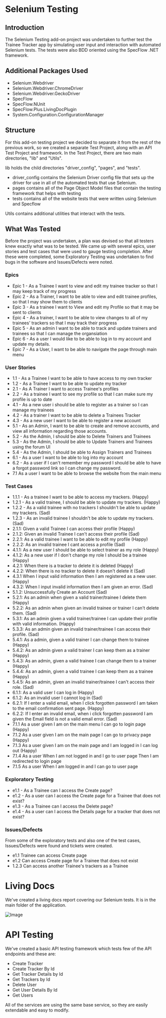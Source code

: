 # Selenium Testing

## Introduction

The Selenium Testing add-on project was undertaken to further test the Trainee Tracker app by simulating user input and interaction with automated Selenium tests. The tests were also BDD oriented using the SpecFlow .NET framework.

## Additional Packages Used

- Selenium.Webdriver
- Selenium.Webdriver.ChromeDriver
- Selenium.Webdriver.GeckoDriver
- SpecFlow
- SpecFlow.NUnit
- SpecFlow.Plus.LivingDocPlugin
- System.Configuration.ConfigurationManager

## Structure

For this add-on testing project we decided to separate it from the rest of the previous work, so we created a separate Test Project, along with an API Test Project and framework. In the Test Project, there are two main directories, "lib" and "Utils".

lib holds the child directories "driver_config", "pages", and "tests".

- driver_config contains the Selenium Driver config file that sets up the driver for use in all of the automated tests that use Selenium.
- pages contains all of the Page Object Model files that contain the testing framework that helps with testing
- tests contains all of the website tests that were written using Selenium and Specflow

Utils contains additional utilities that interact with the tests.

## What Was Tested

Before the project was undertaken, a plan was devised so that all testers knew exactly what was to be tested. We came up with several epics, user stories and test cases that were used to gauge testing completion. After these were completed, some Exploratory Testing was undertaken to find bugs in the software and Issues/Defects were noted.

### Epics

- Epic 1 - As a Trainee I want to view and edit my trainee tracker so that I may keep track of my progress
- Epic 2 - As a Trainer, I want to be able to view and edit trainee profiles, so that I may show them to clients
- Epic 3 - As a trainee I want to View and edit my Profile so that it may be sent to clients
- Epic 4 - As a trainer, I want to be able to view changes to all of my trainees' trackers so that I may track their progress
- Epic 5 - As an admin I want to be able to track and update trainers and trainees so that I can manage the organsiation
- Epic 6 - As a user I would like to be able to log in to my account and update my details.
- Epic 7 - As a User, I want to be able to navigate the page through main menu

### User Stories

- 1.1 - As a Trainee I want to be able to have access to my own tracker
- 1.2 - As a Trainee I want to be able to update my tracker
- 2.1 - As A Trainer I want to access Trainee's profiles
- 2.2 - As a trainee I want to see my profile so that I can make sure my profile is up to date
- 4.1 - As a new user i should be able to register as a trainer so I can manage my trainees
- 4.2 - As a trainer I want to be able to delete a Trainees Tracker
- 4.3 - As a new user I want to be able to register a new account
- 5.1 - As an Admin, I want to be able to create and remove accounts, and view all information regarding those accounts.
- 5.2 - As the Admin, I should be able to Delete Trainers and Trainees
- 5.3 - As the Admin, I should be able to Update Trainers and Trainees using the forum UI
- 5.4 - As the Admin, I should be able to Assign Trainers and Trainees
- 6.1 - As a user I want to be able to log into my account
- 6.2 - As a user if I can't remember my password I should be able to have a forgot password link so I can change my password.
- 7.1 As a user I want to be able to browse the website from the main menu

### Test Cases

- 1.1.1 - As a trainee I want to be able to access my trackers. (Happy)
- 1.2.1 - As a valid trainee, I should be able to update my trackers. (Happy)
- 1.2.2 - As a valid trainee with no trackers I shouldn't be able to update my trackers. (Sad)
- 1.2.3 - As an invalid trainee I shouldn't be able to update my trackers. (Sad)
- 2.1.1: Given a valid Trainee I can access their profile (Happy)
- 2.1.2: Given an invalid Trainee I can't access their profile (Sad)
- 2.2.1: As a valid trainee I want to be able to edit my profile (Happy)
- 2.2.2: As an invalid trainee I cant access a profile (Sad)
- 4.1.1: As a new user I should be able to select trainer as my role (Happy)
- 4.1.2: As a new user if I don't change my role I should be a trainee (Happy)
- 4.2.1: When there is a tracker to delete it is deleted (Happy)
- 4.2.2: When there is no tracker to delete it doesn't delete it (Sad)
- 4.3.1 When I input valid information then I am registered as a new user. (Happy)
- 4.3.2: When I input invalid information then I am given an error. (Sad)
- 5.1.2: Unsuccessfully Create an Account  (Sad)
- 5.2.1: As an admin when given a valid trainer/trainee I delete them (Happy)
- 5.2.2: As an admin when given an invalid trainee or trainer I can't delete them. (Sad)
- 5.3.1: As an admin given a valid trainer/trainee I can update their profile with valid information. (Happy)
- 5.3.3: As an admin given an invalid trainer/trainee I can access their profile. (Sad)
- 5.4.1:  As a admin, given a valid trainer I can change them to trainee (Happy)
- 5.4.2: As an admin given a valid trainer I can keep them as a trainer (Happy)
- 5.4.3: As an admin, given a valid trainee I can change them to a trainer (Happy)
- 5.4.4:  As an admin, given a valid trainee I can keep them as a trainee (Happy)
- 5.4.5: As an admin, given an invalid trainer/trainee I can't access their role. (Sad)
- 6.1.1: As a valid user I can log in (Happy)
- 6.1.2:  As an invalid user I cannot log in (Sad)
- 6.2.1: If I enter a valid email, when I click forgotten password I am taken to the email confirmation sent page. (Happy)
- 6.2.2: If I enter an invalid email, when i click forgotten password I am given the Email field is not a valid email error. (Sad)
- 7.1.1 As a user given I am on the main menu I can go to login page (Happy)
- 7.1.2 As a user given I am on the main page I can go to privacy page (Happy)
- 7.1.3 As a user given I am on the main page and I am logged in I can log out (Happy)
- 7.1.4 As a user When I am not logged in and I go to user page Then I am redirected to login page
- 7.1.5 As a user When I am logged in and I can go to user page

### Exploratory Testing

- e1.1 - As a Trainee can I access the Create page?
- e1.2 - As a user can I access the Create page for a Trainee that does not exist?
- e1.3 - As a Trainee can I access the Delete page?
- e1.4 - As a user can I access the Details page for a tracker that does not exist?

### Issues/Defects

From some of the exploratory tests and also one of the test cases, Issues/Defects were found and tickets were created.

- e1.1 Trainee can access Create page
- e1.2 Can access Create page for a Trainee that does not exist
- 1.2.3 Can access another Trainee's trackers as a Trainee

# Living Docs

We've created a living docs report covering our Selenium tests. It is in the main folder of the application.

![Image](./Images/LivingDocsPhoto.png)

# API Testing

We've created a basic API testing framework which tests few of the API endpoints and these are:

- Create Tracker
- Create Tracker By Id
- Get Tracker Details by Id
- Get Trackers by Id
- Delete User
- Get User Details By Id
- Get Users

All of the services are using the same base service, so they are easily extendable and easy to modify.
